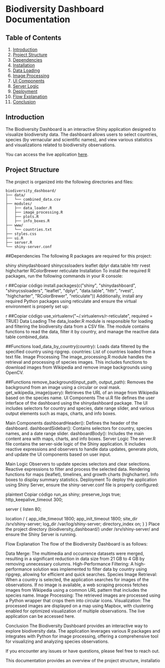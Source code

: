 # Biodiversity Dashboard Documentation

## Table of Contents
1. [Introduction](#introduction)
2. [Project Structure](#project-structure)
3. [Dependencies](#dependencies)
4. [Installation](#installation)
5. [Data Loading](#data-loading)
6. [Image Processing](#image-processing)
7. [UI Components](#ui-components)
8. [Server Logic](#server-logic)
9. [Deployment](#deployment)
10. [Flow Explanation](#flow-explanation)
11. [Conclusion](#conclusion)

## Introduction
The Biodiversity Dashboard is an interactive Shiny application designed to visualize biodiversity data. The dashboard allows users to select countries, species (by vernacular and scientific names), and view various statistics and visualizations related to biodiversity observations.

You can access the live application [here](https://f631-35-184-27-9.ngrok-free.app/).

## Project Structure
The project is organized into the following directories and files:
```plaintext
biodiversity_dashboard/
├── data/
│   └── combined_data.csv
├── modules/
│   ├── data_loader.R
│   ├── image_processing.R
│   ├── plots.R
│   ├── info_boxes.R
├── www/
│   └── countries.txt
├── styles.css
├── ui.R
├── server.R
└── shiny-server.conf
```

##Dependencies
The following R packages are required for this project:

shiny
shinydashboard
shinycssloaders
leaflet
dplyr
data.table
httr
rvest
highcharter
RColorBrewer
reticulate
Installation
To install the required R packages, run the following commands in your R console:

r
##Copiar código
install.packages(c("shiny", "shinydashboard", "shinycssloaders", "leaflet", "dplyr", "data.table", "httr", "rvest", "highcharter", "RColorBrewer", "reticulate"))
Additionally, install any required Python packages using reticulate and ensure the virtual environment is properly set up:

r
##Copiar código
use_virtualenv("~/.virtualenvs/r-reticulate", required = TRUE)
Data Loading
The data_loader.R module is responsible for loading and filtering the biodiversity data from a CSV file. The module contains functions to read the data, filter it by country, and manage the reactive data table combined_data.

##Functions
load_data_by_country(country): Loads data filtered by the specified country using ripgrep.
countries: List of countries loaded from a text file.
Image Processing
The image_processing.R module handles the retrieval and processing of species images. This includes functions to download images from Wikipedia and remove image backgrounds using OpenCV.

##Functions
remove_background(input_path, output_path): Removes the background from an image using a circular or oval mask.
get_wikipedia_image(query): Retrieves the URL of an image from Wikipedia based on the species name.
UI Components
The ui.R file defines the user interface of the dashboard using the shinydashboard package. The UI includes selectors for country and species, date range slider, and various output elements such as maps, charts, and info boxes.

Main Components
dashboardHeader(): Defines the header of the dashboard.
dashboardSidebar(): Contains selectors for country, species names, and a date range slider.
dashboardBody(): Includes the main content area with maps, charts, and info boxes.
Server Logic
The server.R file contains the server-side logic of the Shiny application. It includes reactive expressions and observers to handle data updates, generate plots, and update the UI components based on user input.

Main Logic
Observers to update species selectors and clear selections.
Reactive expressions to filter and process the selected data.
Rendering functions for maps (leaflet), timelines, and growth charts (highcharter).
Info boxes to display summary statistics.
Deployment
To deploy the application using Shiny Server, ensure the shiny-server.conf file is properly configured:

plaintext
Copiar código
run_as shiny;
preserve_logs true;
http_keepalive_timeout 300;

server {
  listen 80;

  location / {
    app_idle_timeout 1800;
    app_init_timeout 1800;
    site_dir /srv/shiny-server;
    log_dir /var/log/shiny-server;
    directory_index on;
  }
}
Place the project directory (biodiversity_dashboard/) under /srv/shiny-server/ and ensure the Shiny Server is running.

Flow Explanation
The flow of the Biodiversity Dashboard is as follows:

Data Merge: The multimedia and occurrence datasets were merged, resulting in a significant reduction in data size from 21 GB to 4 GB by removing unnecessary columns.
High-Performance Filtering: A high-performance solution was implemented to filter data by country using ripgrep, allowing for efficient and quick searches.
Species Image Retrieval: When a country is selected, the application searches for images of the observations. If no image is available, a web scraping process fetches images from Wikipedia using a common URL pattern that includes the species name.
Image Processing: The retrieved images are processed using a Python wrapper that crops them into circular icons.
Visualization: The processed images are displayed on a map using Mapbox, with clustering enabled for optimized visualization of multiple observations.
The live application can be accessed here.

Conclusion
The Biodiversity Dashboard provides an interactive way to explore biodiversity data. The application leverages various R packages and integrates with Python for image processing, offering a comprehensive tool for visualizing and analyzing species observations.

If you encounter any issues or have questions, please feel free to reach out.

This documentation provides an overview of the project structure, installatio
